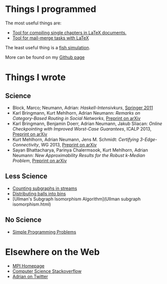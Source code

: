 Things I programmed
===================

The most useful things are:

* [Tool for compiling single chapters in LaTeX documents.](https://github.com/adrianN/latex-compile-chapter)
* [Tool for mail-merge tasks with LaTeX](https://github.com/adrianN/latex-mailmerge)

The least useful thing is a [fish simulation](http://www.mpi-inf.mpg.de/~aneumann/Fische/).

More can be found on my [Github page](https://github.com/adrianN?tab=repositories)

Things I wrote
==============

Science
-------

* Block, Marco; Neumann, Adrian: *Haskell-Intensivkurs*, [Springer 2011](http://www.springerlink.com/content/978-3-642-04717-6)
* Karl Bringmann, Kurt Mehlhorn, Adrian Neumann: *Remarks on Category-Based Routing in Social Networks*, [Preprint on arXiv](http://arxiv.org/abs/1202.2293)
* Karl Bringmann, Benjamin Doerr, Adrian Neumann, Jakub Sliacan: *Online Checkpointing with Improved Worst-Case Guarantees*, ICALP 2013, [Preprint on arXiv](http://arxiv.org/abs/1302.4216)
* Kurt Mehlhorn, Adrian Neumann, Jens M. Schmidt: *Certifying 3-Edge-Connectivity*, WG 2013, [Preprint on arXiv](http://arxiv.org/abs/1211.6553)
* Sayan Bhattacharya, Parinya Chalermsook, Kurt Mehlhorn, Adrian Neumann: *New Approximability Results for the Robust k-Median Problem*, [Preprint on arXiv](http://arxiv.org/abs/1309.4602) 

Less Science
------------

* [Counting subgraphs in streams](counting_subgraphs.html)
* [Distributing balls into bins](ballsBins.html)
* [Ullman's Subgraph Isomorphism Algorithm](Ullman subgraph isomorphism.html)

No Science
----------

* [Simple Programming Problems](programming_problems.html)

Elsewhere on the Web
====================

* [MPI Homepage](http://www.mpi-inf.mpg.de/~aneumann/)
* [Computer Science Stackoverflow](http://cs.stackexchange.com/users/4736/adriann)
* [Adrian on Twitter](https://twitter.com/AdrianNeumann)
